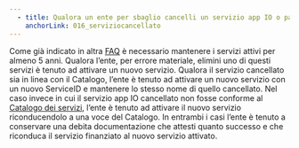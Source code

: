 ```yaml
---
  - title: Qualora un ente per sbaglio cancelli un servizio app IO o pagoPA oggetto di finanziamento è tenuto a riattivare il medesimo servizio?
    anchorLink: 016_serviziocancellato
---
```


Come già indicato in altra [FAQ](https://padigitale2026.gov.it/supporto/domande-frequenti/#02_utilizzo-piattaforma/004-progetti/001_previstounperiododimantenimentodeiserviziatti) è necessario mantenere i servizi attivi per almeno 5 anni.
Qualora l’ente, per errore materiale, elimini uno di questi servizi è tenuto ad attivare un nuovo servizio.
Qualora il servizio cancellato sia in linea con il Catalogo, l’ente è tenuto ad attivare un nuovo servizio con un nuovo ServiceID e mantenere lo stesso nome di quello cancellato.
Nel caso invece in cui il servizio app IO cancellato non fosse conforme al [Catalogo dei servizi](https://docs.pagopa.it/manuale-servizi/catalogo-dei-servizi-e-modelli/i-cataloghi-dei-servizi-di-io), l’ente è tenuto ad attivare il nuovo servizio riconducendolo a una voce del Catalogo.
In entrambi i casi l’ente è tenuto a conservare una debita documentazione che attesti quanto successo e che riconduca il servizio finanziato al nuovo servizio attivato.
